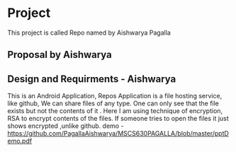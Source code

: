 # Project
This project is called Repo named by Aishwarya Pagalla
## Proposal by Aishwarya
## Design and Requirments - Aishwarya



This is an Android Application, Repos Application  is a  file hosting service, like github, We can share files of any type. One can only see that the file exists but not the contents of it . Here I am using technique of encryption, RSA to encrypt contents of the files. If someone tries to open the  files it just shows encrypted ,unlike github.
demo - https://github.com/PagallaAishwarya/MSCS630PAGALLA/blob/master/pptDemo.pdf

